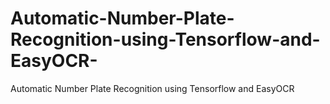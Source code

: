 # Automatic-Number-Plate-Recognition-using-Tensorflow-and-EasyOCR-
Automatic Number Plate Recognition using Tensorflow and EasyOCR 
